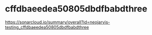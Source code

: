 # cffdbaeedea50805dbdfbabdthree
https://sonarcloud.io/summary/overall?id=neojarvis-testing_cffdbaeedea50805dbdfbabdthree
